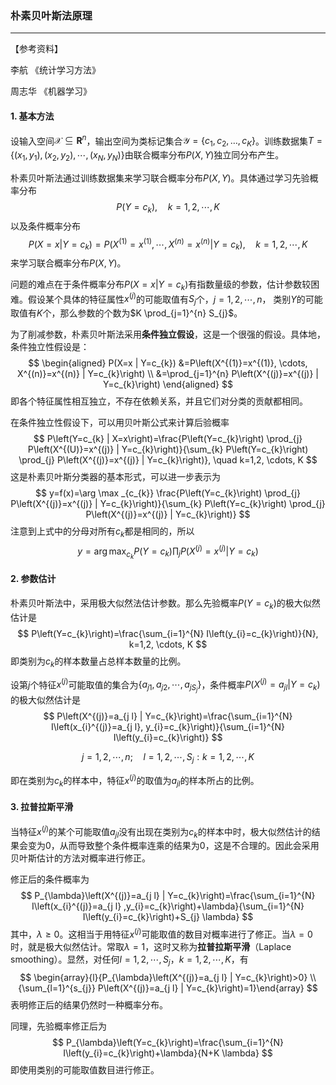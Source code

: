 ### 朴素贝叶斯法原理

***

【参考资料】

李航	《统计学习方法》

周志华	《机器学习》



#### 1. 基本方法

设输入空间$\mathcal{X} \subseteq \mathbf{R}^{n}$，输出空间为类标记集合$\mathcal{Y}=\left\{c_{1},c_{2}, \ldots, c_{K}\} \right.$。训练数据集$T=\left\{\left(x_{1}, y_{1}\right),\left(x_{2}, y_{2}\right), \cdots,\left(x_{N}, y_{N}\right)\right\}$由联合概率分布$P(X, Y)$独立同分布产生。

朴素贝叶斯法通过训练数据集来学习联合概率分布$P(X, Y)​$。具体通过学习先验概率分布
$$
P\left(Y=c_{k}\right), \quad k=1,2, \cdots, K
$$
以及条件概率分布
$$
P(X=x | Y=c_{k})=P\left(X^{(1)}=x^{(1)}, \cdots, X^{(n)}=x^{(n)} | Y=c_{k}\right), \quad k=1,2, \cdots, K
$$
来学习联合概率分布$P(X, Y)$。

问题的难点在于条件概率分布$P(X=x | Y=c_{k})$有指数量级的参数，估计参数较困难。假设某个具体的特征属性$x^{(j)}$的可能取值有$S_{j}$个，$j=1,2, \cdots, n$， 类别$Y$的可能取值有$K$个，那么参数的个数为$K \prod_{j=1}^{n} S_{j}$。

为了削减参数，朴素贝叶斯法采用**条件独立假设**，这是一个很强的假设。具体地，条件独立性假设是：
$$
\begin{aligned} P(X=x | Y=c_{k}) &=P\left(X^{(1)}=x^{(1)}, \cdots, X^{(n)}=x^{(n)} | Y=c_{k}\right) \\ &=\prod_{j=1}^{n} P\left(X^{(j)}=x^{(j)} | Y=c_{k}\right) \end{aligned}
$$
即各个特征属性相互独立，不存在依赖关系，并且它们对分类的贡献都相同。

在条件独立性假设下，可以用贝叶斯公式来计算后验概率
$$
P\left(Y=c_{k} | X=x\right)=\frac{P\left(Y=c_{k}\right) \prod_{j} P\left(X^{(U)}=x^{(j)} | Y=c_{k}\right)}{\sum_{k} P\left(Y=c_{k}\right) \prod_{j} P\left(X^{(j)}=x^{(j)} | Y=c_{k}\right)}, \quad k=1,2, \cdots, K
$$
这是朴素贝叶斯分类器的基本形式，可以进一步表示为
$$
y=f(x)=\arg \max _{c_{k}} \frac{P\left(Y=c_{k}\right) \prod_{j} P\left(X^{(j)}=x^{(j)} | Y=c_{k}\right)}{\sum_{k} P\left(Y=c_{k}\right) \prod_{j} P\left(X^{(j)}=x^{(j)} | Y=c_{k}\right)}
$$
注意到上式中的分母对所有$c_{k}$都是相同的，所以
$$
y=\arg \max _{c_{k}} P\left(Y=c_{k}\right) \prod_{j} P\left(X^{(j)}=x^{(j)} | Y=c_{k}\right)
$$

#### 2. 参数估计

朴素贝叶斯法中，采用极大似然法估计参数。那么先验概率$P\left(Y=c_{k}\right)$的极大似然估计是
$$
P\left(Y=c_{k}\right)=\frac{\sum_{i=1}^{N} I\left(y_{i}=c_{k}\right)}{N}, k=1,2, \cdots, K
$$
即类别为$c_k$的样本数量占总样本数量的比例。

设第$j​$个特征$x^{(j)}​$可能取值的集合为$\left\{a_{j 1}, a_{j 2}, \cdots, a_{j S_{j}}\right\}​$，条件概率$P\left(X^{(j)}=a_{j l} | Y=c_{k}\right)​$的极大似然估计是
$$
P\left(X^{(j)}=a_{j l} | Y=c_{k}\right)=\frac{\sum_{i=1}^{N} I\left(x_{i}^{(j)}=a_{j l}, y_{i}=c_{k}\right)}{\sum_{i=1}^{N} I\left(y_{i}=c_{k}\right)}
$$

$$
j=1,2, \cdots, n ; \quad l=1,2, \cdots, S_{j} : k=1,2, \cdots, K
$$

即在类别为$c_k​$的样本中，特征$x^{(j)}​$的取值为$a_{j l}​$的样本所占的比例。

#### 3. 拉普拉斯平滑

当特征$x^{(j)}​$的某个可能取值$a_{j l}​$没有出现在类别为$c_k​$的样本中时，极大似然估计的结果会变为0，从而导致整个条件概率连乘的结果为0，这是不合理的。因此会采用贝叶斯估计的方法对概率进行修正。

修正后的条件概率为
$$
P_{\lambda}\left(X^{(j)}=a_{j l} | Y=c_{k}\right)=\frac{\sum_{i=1}^{N} I\left(x_{i}^{(j)}=a_{j l} ,y_{i}=c_{k}\right)+\lambda}{\sum_{i=1}^{N} I\left(y_{i}=c_{k}\right)+S_{j} \lambda}
$$
其中，$\lambda \geqslant 0$。这相当于用特征$x^{(j)}$可能取值的数目对概率进行了修正。当$\lambda=0$时，就是极大似然估计。常取$\lambda=1$，这时又称为**拉普拉斯平滑**（Laplace smoothing）。显然，对任何$l=1,2, \cdots, S_{j}$，$k=1,2, \cdots, K$，有
$$
\begin{array}{l}{P_{\lambda}\left(X^{(j)}=a_{j l} | Y=c_{k}\right)>0} \\ {\sum_{l=1}^{s_{j}} P\left(X^{(j)}=a_{j l} | Y=c_{k}\right)=1}\end{array}
$$
表明修正后的结果仍然时一种概率分布。

同理，先验概率修正后为
$$
P_{\lambda}\left(Y=c_{k}\right)=\frac{\sum_{i=1}^{N} I\left(y_{i}=c_{k}\right)+\lambda}{N+K \lambda}
$$
即使用类别的可能取值数目进行修正。